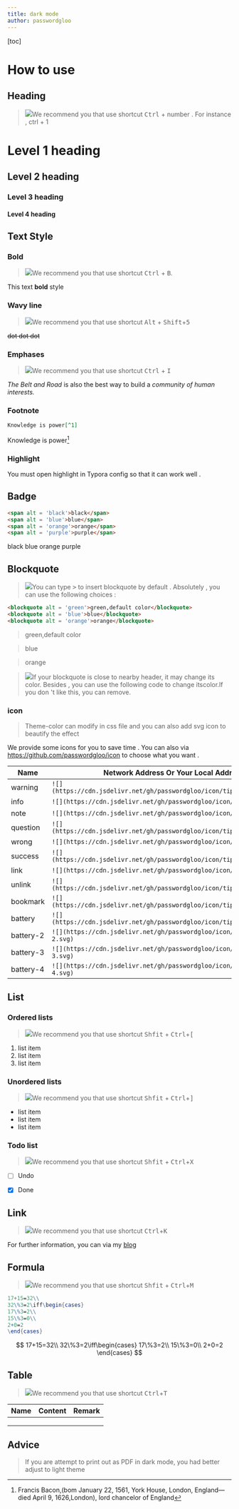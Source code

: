 ```yaml
---
title: dark mode
author: passwordgloo
---
```


[toc]

<!--This is commet , don't delete it-->

# How to use

## Heading

> ![](https://cdn.jsdelivr.net/gh/passwordgloo/icon/tip/20/info.svg)We recommend you that use shortcut <kbd>Ctrl</kbd> + number . For instance , ctrl + 1

# Level 1 heading

## Level 2 heading

### Level 3 heading

#### Level 4 heading

## Text Style

### Bold

> ![](https://cdn.jsdelivr.net/gh/passwordgloo/icon/tip/20/info.svg)We recommend you that use shortcut <kbd>Ctrl</kbd> + <kbd>B</kbd>.

This text **bold** style

### Wavy line

> ![](https://cdn.jsdelivr.net/gh/passwordgloo/icon/tip/20/info.svg)We recommend you that use shortcut <kbd>Alt</kbd> + <kbd>Shift</kbd>+<kbd>5</kbd>

~~dot dot dot~~

### Emphases

> ![](https://cdn.jsdelivr.net/gh/passwordgloo/icon/tip/20/info.svg)We recommend you that use shortcut <kbd>Ctrl</kbd> + <kbd>I</kbd>

*The Belt and Road* is also the best way to build a *community of human interests.*

### Footnote

```markdown
Knowledge is power[^1]
```

Knowledge is power[^1]

### Highlight

You must open highlight in Typora config so that it can work well . 

## Badge

```html
<span alt = 'black'>black</span>
<span alt = 'blue'>blue</span>
<span alt = 'orange'>orange</span>
<span alt = 'purple'>purple</span>
```

<span alt='black'>black</span>
<span alt='blue'>blue</span>
<span alt='orange'>orange</span>
<span alt='purple'>purple</span>

## Blockquote

> ![](https://cdn.jsdelivr.net/gh/passwordgloo/icon/tip/20/info.svg)You can type <kbd>></kbd> to insert blockquote by default . Absolutely , you can use the following choices :

```html
<blockquote alt = 'green'>green,default color</blockquote>
<blockquote alt = 'blue'>blue</blockquote>
<blockquote alt = 'orange'>orange</blockquote>
```

<blockquote alt = 'green'>green,default color</blockquote>
<blockquote alt = 'blue'>blue</blockquote>
<blockquote alt = 'orange'>orange</blockquote>

> ![](https://cdn.jsdelivr.net/gh/passwordgloo/icon/tip/20/warning.svg)If your blockquote is close to nearby header, it may change its color. Besides , you can use the following code to change itscolor.lf you don 't like this, you can remove.

### icon

> Theme-color can modify in css file and you can also add svg icon to beautify the effect

We provide some icons for you to save time . You can also via https://github.com/passwordgloo/icon to choose what you want .

| Name      | Network Address Or Your Local Address                        | Effect                                                       |
| --------- | ------------------------------------------------------------ | ------------------------------------------------------------ |
| warning   | `![](https://cdn.jsdelivr.net/gh/passwordgloo/icon/tip/20/warning.svg)` | ![](https://cdn.jsdelivr.net/gh/passwordgloo/icon/tip/20/warning.svg) |
| info      | `![](https://cdn.jsdelivr.net/gh/passwordgloo/icon/tip/20/info.svg)` | ![](https://cdn.jsdelivr.net/gh/passwordgloo/icon/tip/20/info.svg) |
| note      | `![](https://cdn.jsdelivr.net/gh/passwordgloo/icon/tip/20/note.svg)` | ![](https://cdn.jsdelivr.net/gh/passwordgloo/icon/tip/20/note.svg) |
| question  | `![](https://cdn.jsdelivr.net/gh/passwordgloo/icon/tip/20/question.svg)` | ![](https://cdn.jsdelivr.net/gh/passwordgloo/icon/tip/20/question.svg) |
| wrong     | `![](https://cdn.jsdelivr.net/gh/passwordgloo/icon/tip/20/wrong.svg)` | ![](https://cdn.jsdelivr.net/gh/passwordgloo/icon/tip/20/wrong.svg) |
| success   | `![](https://cdn.jsdelivr.net/gh/passwordgloo/icon/tip/20/success.svg)` | ![](https://cdn.jsdelivr.net/gh/passwordgloo/icon/tip/20/success.svg) |
| link      | `![](https://cdn.jsdelivr.net/gh/passwordgloo/icon/tip/20/link.svg)` | ![](https://cdn.jsdelivr.net/gh/passwordgloo/icon/tip/20/link.svg) |
| unlink    | `![](https://cdn.jsdelivr.net/gh/passwordgloo/icon/tip/20/unlink.svg)` | ![](https://cdn.jsdelivr.net/gh/passwordgloo/icon/tip/20/unlink.svg) |
| bookmark  | `![](https://cdn.jsdelivr.net/gh/passwordgloo/icon/tip/20/bookmark.svg)` | ![](https://cdn.jsdelivr.net/gh/passwordgloo/icon/tip/20/bookmark.svg) |
| battery   | `![](https://cdn.jsdelivr.net/gh/passwordgloo/icon/tip/20/battery.svg)` | ![](https://cdn.jsdelivr.net/gh/passwordgloo/icon/tip/20/battery.svg) |
| battery-2 | `![](https://cdn.jsdelivr.net/gh/passwordgloo/icon/tip/20/battery-2.svg)` | ![](https://cdn.jsdelivr.net/gh/passwordgloo/icon/tip/20/battery-2.svg) |
| battery-3 | `![](https://cdn.jsdelivr.net/gh/passwordgloo/icon/tip/20/battery-3.svg)` | ![](https://cdn.jsdelivr.net/gh/passwordgloo/icon/tip/20/battery-3.svg) |
| battery-4 | `![](https://cdn.jsdelivr.net/gh/passwordgloo/icon/tip/20/battery-4.svg)` | ![](https://cdn.jsdelivr.net/gh/passwordgloo/icon/tip/20/battery-4.svg) |

## List

### Ordered lists

> ![](https://cdn.jsdelivr.net/gh/passwordgloo/icon/tip/20/info.svg)We recommend you that use shortcut <kbd>Shfit</kbd> + <kbd>Ctrl</kbd>+<kbd>[</kbd>

1. list item
2. list item
3. list item

### Unordered lists

> ![](https://cdn.jsdelivr.net/gh/passwordgloo/icon/tip/20/info.svg)We recommend you that use shortcut <kbd>Shfit</kbd> + <kbd>Ctrl</kbd>+<kbd>]</kbd>

- list item
- list item
- list item

### Todo list

> ![](https://cdn.jsdelivr.net/gh/passwordgloo/icon/tip/20/info.svg)We recommend you that use shortcut <kbd>Shfit</kbd> + <kbd>Ctrl</kbd>+<kbd>X</kbd>

- [ ] Undo

- [x] Done

## Link

> ![](https://cdn.jsdelivr.net/gh/passwordgloo/icon/tip/20/info.svg)We recommend you that use shortcut <kbd>Ctrl</kbd>+<kbd>K</kbd>

For further information, you can via my [blog](https://iglooblog.top)

## Formula

> ![](https://cdn.jsdelivr.net/gh/passwordgloo/icon/tip/20/info.svg)We recommend you that use shortcut <kbd>Shfit</kbd> + <kbd>Ctrl</kbd>+<kbd>M</kbd>

```mathematica
17+15=32\\
32\%3=2\iff\begin{cases}
17\%3=2\\
15\%3=0\\
2+0=2
\end{cases}
```


$$
17+15=32\\
32\%3=2\iff\begin{cases}
17\%3=2\\
15\%3=0\\
2+0=2
\end{cases}
$$

## Table

>![](https://cdn.jsdelivr.net/gh/passwordgloo/icon/tip/20/info.svg)We recommend you that use shortcut  <kbd>Ctrl</kbd>+<kbd>T</kbd>

| Name | Content | Remark |
| ---- | ------- | ------ |
|      |         |        |
|      |         |        |
|      |         |        |

## Advice

> If you are attempt to print out as PDF in dark mode, you had better adjust to light theme

[^1]:Francis Bacon,(bom January 22, 1561, York House, London, England—died April 9, 1626,London), lord chancelor of England
